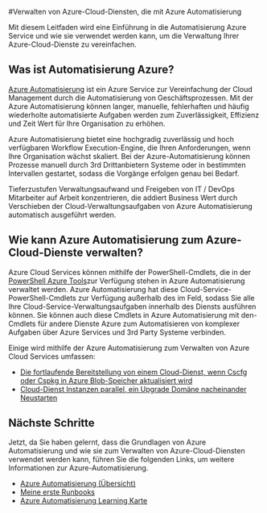 <properties
    pageTitle="Verwalten von Azure-Cloud-Diensten mit Azure Automatisierung | Microsoft Azure"
    description="Erfahren Sie, wie der Dienst Azure Automatisierung zur Azure-Cloud-Dienste bei verwalten."
    services="cloud-services, automation"
    documentationCenter=""
    authors="jodoglevy"
    manager="timlt"
    editor=""/>

<tags
    ms.service="cloud-services"
    ms.workload="tbd"
    ms.tgt_pltfrm="na"
    ms.devlang="na"
    ms.topic="article"
    ms.date="06/20/2016"
    ms.author="jolevy"/>



#<a name="managing-azure-cloud-services-using-azure-automation"></a>Verwalten von Azure-Cloud-Diensten, die mit Azure Automatisierung

Mit diesem Leitfaden wird eine Einführung in die Automatisierung Azure Service und wie sie verwendet werden kann, um die Verwaltung Ihrer Azure-Cloud-Dienste zu vereinfachen.

## <a name="what-is-azure-automation"></a>Was ist Automatisierung Azure?

[Azure Automatisierung](https://azure.microsoft.com/services/automation/) ist ein Azure Service zur Vereinfachung der Cloud Management durch die Automatisierung von Geschäftsprozessen. Mit der Azure Automatisierung können langer, manuelle, fehlerhaften und häufig wiederholte automatisierte Aufgaben werden zum Zuverlässigkeit, Effizienz und Zeit Wert für Ihre Organisation zu erhöhen.

Azure Automatisierung bietet eine hochgradig zuverlässig und hoch verfügbaren Workflow Execution-Engine, die Ihren Anforderungen, wenn Ihre Organisation wächst skaliert. Bei der Azure-Automatisierung können Prozesse manuell durch 3rd Drittanbietern Systeme oder in bestimmten Intervallen gestartet, sodass die Vorgänge erfolgen genau bei Bedarf.

Tieferzustufen Verwaltungsaufwand und Freigeben von IT / DevOps Mitarbeiter auf Arbeit konzentrieren, die addiert Business Wert durch Verschieben der Cloud-Verwaltungsaufgaben von Azure Automatisierung automatisch ausgeführt werden.


## <a name="how-can-azure-automation-help-manage-azure-cloud-services"></a>Wie kann Azure Automatisierung zum Azure-Cloud-Dienste verwalten?

Azure Cloud Services können mithilfe der PowerShell-Cmdlets, die in der [PowerShell Azure Tools](https://msdn.microsoft.com/library/azure/jj156055.aspx)zur Verfügung stehen in Azure Automatisierung verwaltet werden. Azure Automatisierung hat diese Cloud-Service-PowerShell-Cmdlets zur Verfügung außerhalb des im Feld, sodass Sie alle Ihre Cloud-Service-Verwaltungsaufgaben innerhalb des Diensts ausführen können. Sie können auch diese Cmdlets in Azure Automatisierung mit den-Cmdlets für andere Dienste Azure zum Automatisieren von komplexer Aufgaben über Azure Services und 3rd Party Systeme verbinden.

Einige wird mithilfe der Azure Automatisierung zum Verwalten von Azure Cloud Services umfassen:

- [Die fortlaufende Bereitstellung von einem Cloud-Dienst, wenn Cscfg oder Cspkg in Azure Blob-Speicher aktualisiert wird](https://gallery.technet.microsoft.com/scriptcenter/Continuous-Deployment-of-A-eeebf3a6)
- [Cloud-Dienst Instanzen parallel, ein Upgrade Domäne nacheinander Neustarten](https://gallery.technet.microsoft.com/scriptcenter/Reboot-Cloud-Service-PaaS-b337a06d)

## <a name="next-steps"></a>Nächste Schritte

Jetzt, da Sie haben gelernt, dass die Grundlagen von Azure Automatisierung und wie sie zum Verwalten von Azure-Cloud-Diensten verwendet werden kann, führen Sie die folgenden Links, um weitere Informationen zur Azure-Automatisierung.

- [Azure Automatisierung (Übersicht)](../automation/automation-intro.md)
- [Meine erste Runbooks](../automation/automation-first-runbook-graphical.md)
- [Azure Automatisierung Learning Karte](https://azure.microsoft.com/documentation/learning-paths/automation/)
 
